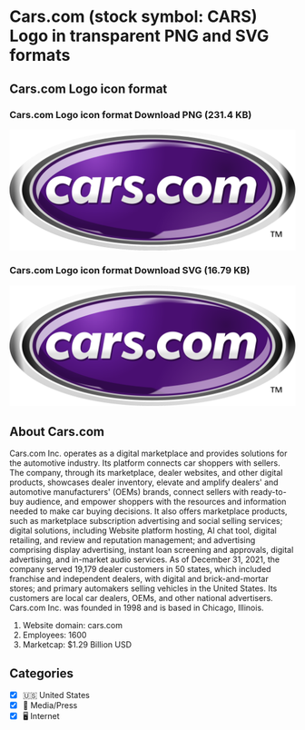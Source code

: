 # Cars.com (stock symbol: CARS) Logo in transparent PNG and SVG formats

## Cars.com Logo icon format

### Cars.com Logo icon format Download PNG (231.4 KB)

![Cars.com Logo icon format Download PNG (231.4 KB)](/img/orig/CARS-f5815e19.png)

### Cars.com Logo icon format Download SVG (16.79 KB)

![Cars.com Logo icon format Download SVG (16.79 KB)](/img/orig/CARS-f1fe8717.svg)

## About Cars.com

Cars.com Inc. operates as a digital marketplace and provides solutions for the automotive industry. Its platform connects car shoppers with sellers. The company, through its marketplace, dealer websites, and other digital products, showcases dealer inventory, elevate and amplify dealers' and automotive manufacturers' (OEMs) brands, connect sellers with ready-to-buy audience, and empower shoppers with the resources and information needed to make car buying decisions. It also offers marketplace products, such as marketplace subscription advertising and social selling services; digital solutions, including Website platform hosting, AI chat tool, digital retailing, and review and reputation management; and advertising comprising display advertising, instant loan screening and approvals, digital advertising, and in-market audio services. As of December 31, 2021, the company served 19,179 dealer customers in 50 states, which included franchise and independent dealers, with digital and brick-and-mortar stores; and primary automakers selling vehicles in the United States. Its customers are local car dealers, OEMs, and other national advertisers. Cars.com Inc. was founded in 1998 and is based in Chicago, Illinois.

1. Website domain: cars.com
2. Employees: 1600
3. Marketcap: $1.29 Billion USD


## Categories
- [x] 🇺🇸 United States
- [x] 📰 Media/Press
- [x] 🖥️ Internet
